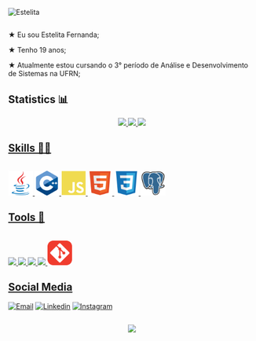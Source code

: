 ![Estelita](https://readme-typing-svg.herokuapp.com/?color=fe428e&size=35&center=true&vCenter=true&width=1000&lines=Hello,+My+name+is+Estelita+Fernanda;I'm+Brazilian;I'm+a+student+of+Analysis+and+Systems+Development;Be+Welcome!🌟)
##

<div>
  <p>★ Eu sou Estelita Fernanda;</p>
  <p>★ Tenho 19 anos;</p>
  <p>★ Atualmente estou cursando o 3° período de Análise e Desenvolvimento de Sistemas na UFRN;</p>
</div>

## Statistics 📊

<div align="center">
  <a href="https://github.com/estelitafernanda">
    <img src="https://github-profile-summary-cards.vercel.app/api/cards/profile-details?username=estelitafernanda&theme=radical">
    <img height="180" src="https://github-readme-stats.vercel.app/api?username=estelitafernanda&show_icons=true&theme=radical">
    <img height="180" src="https://github-readme-stats.vercel.app/api/top-langs/?username=estelitafernanda&layout=compact&theme=radical">
</div>
    
## Skills 👩‍💻
 <div style="display: inline_block"><br>
   <img height="50cm" src="https://raw.githubusercontent.com/devicons/devicon/master/icons/java/java-original.svg">
   <img height="50cm" src="https://raw.githubusercontent.com/devicons/devicon/master/icons/cplusplus/cplusplus-original.svg">
   <img height="50cm" src="https://raw.githubusercontent.com/devicons/devicon/master/icons/javascript/javascript-plain.svg">
   <img height="50cm" src="https://raw.githubusercontent.com/devicons/devicon/master/icons/html5/html5-original.svg">
   <img height="50cm" src="https://raw.githubusercontent.com/devicons/devicon/master/icons/css3/css3-original.svg">
   <img height="50cm" src="https://raw.githubusercontent.com/devicons/devicon/master/icons/postgresql/postgresql-original.svg">
 </div>

## Tools 🧰
<div style="display: inline_block"><br>
  <img height="50cm" src="https://camo.githubusercontent.com/a84b921a468b7756774d8cdbefeaf74db66bd4452392162b76b9845cd7f58301/68747470733a2f2f736b696c6c69636f6e732e6465762f69636f6e733f693d7673636f6465">
  <img height="50cm" src="https://camo.githubusercontent.com/879e035de5515b8a913361f4b3c84927540232993db8fbd906bdc1f81f98c19d/68747470733a2f2f736b696c6c69636f6e732e6465762f69636f6e733f693d776f72647072657373">
  <img height="50cm" src="https://camo.githubusercontent.com/a3e65c4a887a1abb4fdb1cf11771df9db7ea20f3d5aa683c51999899613bb8a5/68747470733a2f2f736b696c6c69636f6e732e6465762f69636f6e733f693d676974687562">
  <img height="50cm" src="https://camo.githubusercontent.com/a37232e5d1c5536ee1d8b7f6529c466ec40fe414d01ff456467219e3372dbffb/68747470733a2f2f63646e2e6a7364656c6976722e6e65742f67682f64657669636f6e732f64657669636f6e2f69636f6e732f6669676d612f6669676d612d6f726967696e616c2e737667">
  <img height="50cm" src="https://raw.githubusercontent.com/tandpfun/skill-icons/main/icons/Git.svg">
</div>
    
## Social Media
[![Email](https://img.shields.io/badge/Gmail-D14836?style=for-the-badge&logo=gmail&logoColor=white)](mailto:estelitabrito777@gmail.com)
[![Linkedin](https://img.shields.io/badge/LinkedIn-0077B5?style=for-the-badge&logo=linkedin&logoColor=white)](https://www.linkedin.com/in/estelita-fernanda-andré-de-brito-18b049281)
[![Instagram](https://img.shields.io/badge/Instagram-E4405F?style=for-the-badge&logo=instagram&logoColor=white)](https://www.instagram.com/estelita_fernanda/)

##

<div align="center">
  <img src="https://komarev.com/ghpvc/?username=estelitafernanda&label=Profile%20views&color=fe428e&style=background:#3630a3;color:white;">
</div>
